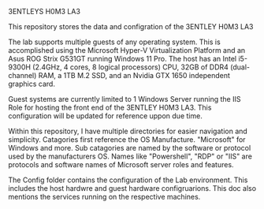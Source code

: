 3ENTLEYS H0M3 LA3

This repository stores the data and configration of the 3ENTLEY H0M3 LA3

The lab supports multiple guests of any operating system. This is accomplished using the Microsoft Hyper-V Virtualization Platform and an Asus ROG Strix G531GT running Windows 11 Pro. The host has an Intel i5-9300H (2.4GHz, 4 cores, 8 logical processors) CPU, 32GB of DDR4 (dual-channel) RAM, a 1TB M.2 SSD, and an Nvidia GTX 1650 independent graphics card.

Guest systems are currently limited to 1 Windows Server running the IIS Role for hosting the front end of the 3ENTLEY H0M3 LA3. This configuration will be updated for reference uppon due time.

Within this repository, I have multiple directories for easier navigation and simplicity. Catagories first reference the OS Manufacture. "Microsoft" for Windows and more. Sub catagories are named by the software or protocol used by the manufacturers OS. Names like "Powershell", "RDP" or "IIS" are protocols and software names of Microsoft server roles and features.

The Config folder contains the configuration of the Lab environment. This includes the host hardwre and guest hardware configruarions. This doc also mentions the services running on the respective machines. 


